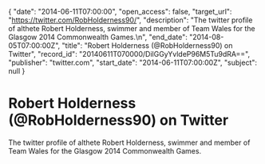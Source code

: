 {
  "date": "2014-06-11T07:00:00", 
  "open_access": false, 
  "target_url": "https://twitter.com/RobHolderness90/", 
  "description": "The twitter profile of althete Robert Holderness, swimmer and member of Team Wales for the Glasgow 2014 Commonwealth Games.\n", 
  "end_date": "2014-08-05T07:00:00Z", 
  "title": "Robert Holderness (@RobHolderness90) on Twitter", 
  "record_id": "20140611T070000/DilGGyYvldeP96M5Tu9dRA==", 
  "publisher": "twitter.com", 
  "start_date": "2014-06-11T07:00:00Z", 
  "subject": null
}

# Robert Holderness (@RobHolderness90) on Twitter

The twitter profile of althete Robert Holderness, swimmer and member of Team Wales for the Glasgow 2014 Commonwealth Games.
